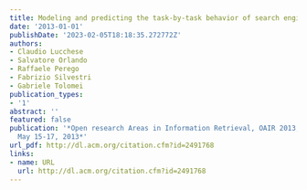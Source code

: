 ```yaml
---
title: Modeling and predicting the task-by-task behavior of search engine users
date: '2013-01-01'
publishDate: '2023-02-05T18:18:35.272772Z'
authors:
- Claudio Lucchese
- Salvatore Orlando
- Raffaele Perego
- Fabrizio Silvestri
- Gabriele Tolomei
publication_types:
- '1'
abstract: ''
featured: false
publication: '*Open research Areas in Information Retrieval, OAIR 2013, Lisbon, Portugal,
  May 15-17, 2013*'
url_pdf: http://dl.acm.org/citation.cfm?id=2491768
links:
- name: URL
  url: http://dl.acm.org/citation.cfm?id=2491768
---
```


